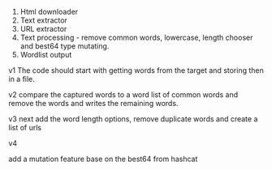1. Html downloader
2. Text extractor
3. URL extractor 
4. Text processing - remove common words, lowercase, length chooser and best64 type mutating.
5. Wordlist output



v1
The code should start with getting  words from the target and storing then in a file.


v2 
compare the captured words to a word list of common words and remove the words and writes the remaining words.

v3 
next add the word length options, remove duplicate words and create a list of urls 

v4 

add a mutation feature base on the best64 from hashcat
